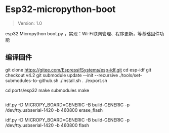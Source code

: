 # Esp32-micropython-boot

> Version: 1.0

esp32 Micropython boot.py ，实现：Wi-Fi联网管理、程序更新，等基础固件功能


## 编译固件

git clone https://gitee.com/EspressifSystems/esp-idf.git
cd esp-idf 
git checkout v4.2
git submodule update --init --recursive
./tools/set-submodules-to-github.sh 
./install.sh
. ./export.sh

cd ports/esp32
make submodules
make




##

idf.py -D MICROPY_BOARD=GENERIC -B build-GENERIC  -p /dev/tty.usbserial-1420   -b 460800 erase_flash

idf.py -D MICROPY_BOARD=GENERIC -B build-GENERIC  -p /dev/tty.usbserial-1420   -b 460800 flash     